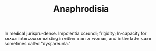 ---
title: Anaphrodisia
letter: A
permalink: "/definitions/bld-anaphrodisia.html"
body: In medical jurispru-dence. Impotentia cceundi; frigidity; ln-capacity for sexual
  intercourse existing in either man or woman, and in the latter case sometimes called
  "dyspareunla.”
published_at: '2018-07-07'
source: Black's Law Dictionary 2nd Ed (1910)
layout: post
---